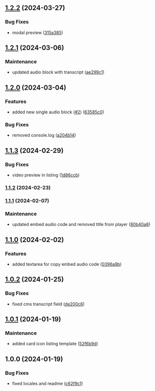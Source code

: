 

## [1.2.2](https://github.com/RedTurtle/volto-wildcard-media/compare/v1.2.1...v1.2.2) (2024-03-27)


### Bug Fixes

* modal preview ([315a385](https://github.com/RedTurtle/volto-wildcard-media/commit/315a385afb5b2778394fd95de87d847ddc722bc7))

## [1.2.1](https://github.com/RedTurtle/volto-wildcard-media/compare/v1.2.0...v1.2.1) (2024-03-06)


### Maintenance

* updated audio block with transcript ([ae299c1](https://github.com/RedTurtle/volto-wildcard-media/commit/ae299c1bd89d9469cd14c89250641600591ff829))

## [1.2.0](https://github.com/RedTurtle/volto-wildcard-media/compare/v1.1.3...v1.2.0) (2024-03-04)


### Features

* added new single audio block ([#2](https://github.com/RedTurtle/volto-wildcard-media/issues/2)) ([63585c0](https://github.com/RedTurtle/volto-wildcard-media/commit/63585c0d0b473a18e319f8989133ff6728d4fd6d))


### Bug Fixes

* removed console.log ([a204b14](https://github.com/RedTurtle/volto-wildcard-media/commit/a204b14a64127ec858c6ce92de7e932c22196350))

## [1.1.3](https://github.com/RedTurtle/volto-wildcard-media/compare/v1.1.2...v1.1.3) (2024-02-29)


### Bug Fixes

* video preview in listing ([1d86ccb](https://github.com/RedTurtle/volto-wildcard-media/commit/1d86ccb2ec15eb3e703af06bd3fa922e713b7c34))

### [1.1.2](https://github.com/RedTurtle/volto-wildcard-media/compare/v1.1.1...v1.1.2) (2024-02-23)

### [1.1.1](https://github.com/RedTurtle/volto-wildcard-media/compare/v1.1.0...v1.1.1) (2024-02-07)


### Maintenance

* updated embed audio code and removed title from player ([80b40a6](https://github.com/RedTurtle/volto-wildcard-media/commit/80b40a60b6dc8d6888635afcd2009385c62c9776))



## [1.1.0](https://github.com/RedTurtle/volto-wildcard-media/compare/v1.0.2...v1.1.0) (2024-02-02)


### Features

* added textarea for copy embed audio code ([0396a9b](https://github.com/RedTurtle/volto-wildcard-media/commit/0396a9b94f21eeb4756a3d018cc7af9abce51e97))

## [1.0.2](https://github.com/RedTurtle/volto-wildcard-media/compare/v1.0.1...v1.0.2) (2024-01-25)


### Bug Fixes

* fixed cms transcript field ([de200c6](https://github.com/RedTurtle/volto-wildcard-media/commit/de200c65ecc03220a1178bd529218d77dc0a94d4))

## [1.0.1](https://github.com/RedTurtle/volto-wildcard-media/compare/v1.0.0...v1.0.1) (2024-01-19)


### Maintenance

* added card icon listing template ([52f6b9d](https://github.com/RedTurtle/volto-wildcard-media/commit/52f6b9d6a6521c078b6e104a9505c9a07ac5324b))

## 1.0.0 (2024-01-19)


### Bug Fixes

* fixed locales and readme ([c62f9c1](https://github.com/RedTurtle/volto-wildcard-media/commit/c62f9c17623d8866522c9f2db9d731019f94e7d7))